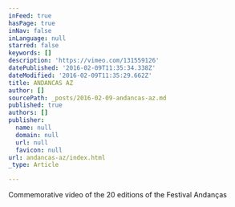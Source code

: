 ```yaml
---
inFeed: true
hasPage: true
inNav: false
inLanguage: null
starred: false
keywords: []
description: 'https://vimeo.com/131559126'
datePublished: '2016-02-09T11:35:34.338Z'
dateModified: '2016-02-09T11:35:29.662Z'
title: ANDANCAS AZ
author: []
sourcePath: _posts/2016-02-09-andancas-az.md
published: true
authors: []
publisher:
  name: null
  domain: null
  url: null
  favicon: null
url: andancas-az/index.html
_type: Article

---
```

Commemorative video of the 20 editions of the Festival Andanças